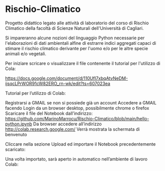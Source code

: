 # Rischio-Climatico

Progetto didattico legato alle attività di laboratorio del corso di Rischio Climatico della facoltà di Scienze Naturali 
dell'Università di Cagliari.

Si impareranno alcune nozioni del linguaggio Python necessarie per l'elaborazioni di dati ambientali alfine di estrarre 
indici aggregati capaci di stimare il rischio climatico derivante per l'uomo e/o per le altre specie animali e/o vegetali.

Per iniziare scricare o visualizzare il file contenente il tutorial per l'utilizzo di Cola:

https://docs.google.com/document/d/110UfI7xbqAtvNeDM-ijsqcLPrWOR91cW82ERO_rn-wk/edit?ts=607023ea

Tutorial per l’utilizzo di Colab:

Registrarsi a GMAIL se non si possiede già un account
Accedere a GMAIL facendo Login da un browser desktop, possibilmente chrome o firefox
Scaricare il file del Notebook dall’indirizzo:  https://github.com/MarinoMarrocu/Rischio-Climatico/blob/main/hello-python.ipynb 
Da browser accedere all’indirizzo http://colab.research.google.com/
Verrà mostrata la schermata di benvenuto

Cliccare nella sezione Upload ed importare il Notebook precedentemente scaricato:

Una volta importato, sarà aperto in automatico nell’ambiente di lavoro Colab:
